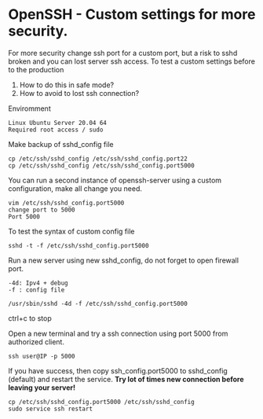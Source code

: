# OpenSSH - Custom settings for more security.

For more security change ssh port for a custom port, but a risk to sshd broken and you can lost server ssh access.
To test a custom settings before to the production

1.  How to do this in safe mode?
2.  How to avoid to lost ssh connection?

Enviromment
```
Linux Ubuntu Server 20.04 64
Required root access / sudo
```

Make backup of sshd_config file
```
cp /etc/ssh/sshd_config /etc/ssh/sshd_config.port22
cp /etc/ssh/sshd_config /etc/ssh/sshd_config.port5000
```

You can run a second instance of openssh-server using a custom configuration, make all change you need.
```
vim /etc/ssh/sshd_config.port5000
change port to 5000
Port 5000
```

To test the syntax of custom config file
```
sshd -t -f /etc/ssh/sshd_config.port5000
```

Run a new server using new sshd_config, do not forget to open firewall port.
```
-4d: Ipv4 + debug
-f : config file
```
```
/usr/sbin/sshd -4d -f /etc/ssh/sshd_config.port5000
```
ctrl+c to stop

Open a new terminal and try a ssh connection using port 5000 from authorized client.
```
ssh user@IP -p 5000
```
If you have success, then copy ssh_config.port5000 to sshd_config (default) and restart the service.
**Try lot of times new connection before leaving your server!**
```
cp /etc/ssh/sshd_config.port5000 /etc/ssh/sshd_config
sudo service ssh restart
```
